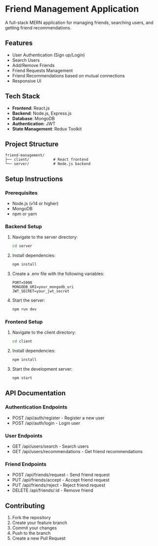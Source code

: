 # Friend Management Application

A full-stack MERN application for managing friends, searching users, and getting friend recommendations.

## Features

- User Authentication (Sign up/Login)
- Search Users
- Add/Remove Friends
- Friend Requests Management
- Friend Recommendations based on mutual connections
- Responsive UI

## Tech Stack

- **Frontend**: React.js
- **Backend**: Node.js, Express.js
- **Database**: MongoDB
- **Authentication**: JWT
- **State Management**: Redux Toolkit

## Project Structure

```
friend-management/
├── client/           # React frontend
└── server/           # Node.js backend
```

## Setup Instructions

### Prerequisites
- Node.js (v14 or higher)
- MongoDB
- npm or yarn

### Backend Setup
1. Navigate to the server directory:
   ```bash
   cd server
   ```
2. Install dependencies:
   ```bash
   npm install
   ```
3. Create a .env file with the following variables:
   ```
   PORT=5000
   MONGODB_URI=your_mongodb_uri
   JWT_SECRET=your_jwt_secret
   ```
4. Start the server:
   ```bash
   npm run dev
   ```

### Frontend Setup
1. Navigate to the client directory:
   ```bash
   cd client
   ```
2. Install dependencies:
   ```bash
   npm install
   ```
3. Start the development server:
   ```bash
   npm start
   ```

## API Documentation

### Authentication Endpoints
- POST /api/auth/register - Register a new user
- POST /api/auth/login - Login user

### User Endpoints
- GET /api/users/search - Search users
- GET /api/users/recommendations - Get friend recommendations

### Friend Endpoints
- POST /api/friends/request - Send friend request
- PUT /api/friends/accept - Accept friend request
- PUT /api/friends/reject - Reject friend request
- DELETE /api/friends/:id - Remove friend

## Contributing

1. Fork the repository
2. Create your feature branch
3. Commit your changes
4. Push to the branch
5. Create a new Pull Request 